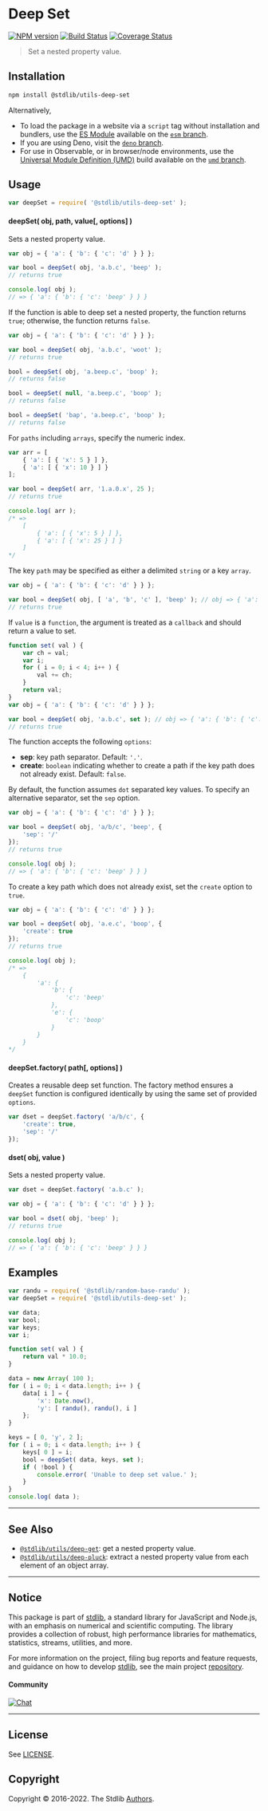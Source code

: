 <!--

@license Apache-2.0

Copyright (c) 2018 The Stdlib Authors.

Licensed under the Apache License, Version 2.0 (the "License");
you may not use this file except in compliance with the License.
You may obtain a copy of the License at

   http://www.apache.org/licenses/LICENSE-2.0

Unless required by applicable law or agreed to in writing, software
distributed under the License is distributed on an "AS IS" BASIS,
WITHOUT WARRANTIES OR CONDITIONS OF ANY KIND, either express or implied.
See the License for the specific language governing permissions and
limitations under the License.

-->

# Deep Set

[![NPM version][npm-image]][npm-url] [![Build Status][test-image]][test-url] [![Coverage Status][coverage-image]][coverage-url] <!-- [![dependencies][dependencies-image]][dependencies-url] -->

> Set a nested property value.

<section class="installation">

## Installation

```bash
npm install @stdlib/utils-deep-set
```

Alternatively,

-   To load the package in a website via a `script` tag without installation and bundlers, use the [ES Module][es-module] available on the [`esm` branch][esm-url].
-   If you are using Deno, visit the [`deno` branch][deno-url].
-   For use in Observable, or in browser/node environments, use the [Universal Module Definition (UMD)][umd] build available on the [`umd` branch][umd-url].

</section>

<section class="usage">

## Usage

```javascript
var deepSet = require( '@stdlib/utils-deep-set' );
```

#### deepSet( obj, path, value\[, options] )

Sets a nested property value.

<!-- eslint-disable object-curly-newline, object-curly-spacing -->

```javascript
var obj = { 'a': { 'b': { 'c': 'd' } } };

var bool = deepSet( obj, 'a.b.c', 'beep' );
// returns true

console.log( obj );
// => { 'a': { 'b': { 'c': 'beep' } } }
```

If the function is able to deep set a nested property, the function returns `true`; otherwise, the function returns `false`.

<!-- eslint-disable object-curly-newline, object-curly-spacing -->

```javascript
var obj = { 'a': { 'b': { 'c': 'd' } } };

var bool = deepSet( obj, 'a.b.c', 'woot' );
// returns true

bool = deepSet( obj, 'a.beep.c', 'boop' );
// returns false

bool = deepSet( null, 'a.beep.c', 'boop' );
// returns false

bool = deepSet( 'bap', 'a.beep.c', 'boop' );
// returns false
```

For `paths` including `arrays`, specify the numeric index.

<!-- eslint-disable object-curly-newline, object-curly-spacing -->

```javascript
var arr = [
    { 'a': [ { 'x': 5 } ] },
    { 'a': [ { 'x': 10 } ] }
];

var bool = deepSet( arr, '1.a.0.x', 25 );
// returns true

console.log( arr );
/* =>
    [
        { 'a': [ { 'x': 5 } ] },
        { 'a': [ { 'x': 25 } ] }
    ]
*/
```

The key `path` may be specified as either a delimited `string` or a key `array`.

<!-- eslint-disable object-curly-newline, object-curly-spacing -->

```javascript
var obj = { 'a': { 'b': { 'c': 'd' } } };

var bool = deepSet( obj, [ 'a', 'b', 'c' ], 'beep' ); // obj => { 'a': { 'b': { 'c': 'beep' } } }
// returns true
```

If `value` is a `function`, the argument is treated as a `callback` and should return a value to set.

<!-- eslint-disable object-curly-newline, object-curly-spacing -->

```javascript
function set( val ) {
    var ch = val;
    var i;
    for ( i = 0; i < 4; i++ ) {
        val += ch;
    }
    return val;
}
var obj = { 'a': { 'b': { 'c': 'd' } } };

var bool = deepSet( obj, 'a.b.c', set ); // obj => { 'a': { 'b': { 'c': 'ddddd' } } }
// returns true
```

The function accepts the following `options`:

-   **sep**: key path separator. Default: `'.'`.
-   **create**: `boolean` indicating whether to create a path if the key path does not already exist. Default: `false`.

By default, the function assumes `dot` separated key values. To specify an alternative separator, set the `sep` option.

<!-- eslint-disable object-curly-newline, object-curly-spacing -->

```javascript
var obj = { 'a': { 'b': { 'c': 'd' } } };

var bool = deepSet( obj, 'a/b/c', 'beep', {
    'sep': '/'
});
// returns true

console.log( obj );
// => { 'a': { 'b': { 'c': 'beep' } } }
```

To create a key path which does not already exist, set the `create` option to `true`.

<!-- eslint-disable object-curly-newline, object-curly-spacing -->

```javascript
var obj = { 'a': { 'b': { 'c': 'd' } } };

var bool = deepSet( obj, 'a.e.c', 'boop', {
    'create': true
});
// returns true

console.log( obj );
/* =>
    {
        'a': {
            'b': {
                'c': 'beep'
            },
            'e': {
                'c': 'boop'
            }
        }
    }
*/
```

#### deepSet.factory( path\[, options] )

Creates a reusable deep set function. The factory method ensures a `deepSet` function is configured identically by using the same set of provided `options`.

```javascript
var dset = deepSet.factory( 'a/b/c', {
    'create': true,
    'sep': '/'
});
```

#### dset( obj, value )

Sets a nested property value.

<!-- eslint-disable object-curly-newline, object-curly-spacing -->

```javascript
var dset = deepSet.factory( 'a.b.c' );

var obj = { 'a': { 'b': { 'c': 'd' } } };

var bool = dset( obj, 'beep' );
// returns true

console.log( obj );
// => { 'a': { 'b': { 'c': 'beep' } } }
```

</section>

<!-- /.usage -->

<section class="examples">

## Examples

<!-- eslint no-undef: "error" -->

```javascript
var randu = require( '@stdlib/random-base-randu' );
var deepSet = require( '@stdlib/utils-deep-set' );

var data;
var bool;
var keys;
var i;

function set( val ) {
    return val * 10.0;
}

data = new Array( 100 );
for ( i = 0; i < data.length; i++ ) {
    data[ i ] = {
        'x': Date.now(),
        'y': [ randu(), randu(), i ]
    };
}

keys = [ 0, 'y', 2 ];
for ( i = 0; i < data.length; i++ ) {
    keys[ 0 ] = i;
    bool = deepSet( data, keys, set );
    if ( !bool ) {
        console.error( 'Unable to deep set value.' );
    }
}
console.log( data );
```

</section>

<!-- /.examples -->

<!-- Section for related `stdlib` packages. Do not manually edit this section, as it is automatically populated. -->

<section class="related">

* * *

## See Also

-   <span class="package-name">[`@stdlib/utils/deep-get`][@stdlib/utils/deep-get]</span><span class="delimiter">: </span><span class="description">get a nested property value.</span>
-   <span class="package-name">[`@stdlib/utils/deep-pluck`][@stdlib/utils/deep-pluck]</span><span class="delimiter">: </span><span class="description">extract a nested property value from each element of an object array.</span>

</section>

<!-- /.related -->

<!-- Section for all links. Make sure to keep an empty line after the `section` element and another before the `/section` close. -->


<section class="main-repo" >

* * *

## Notice

This package is part of [stdlib][stdlib], a standard library for JavaScript and Node.js, with an emphasis on numerical and scientific computing. The library provides a collection of robust, high performance libraries for mathematics, statistics, streams, utilities, and more.

For more information on the project, filing bug reports and feature requests, and guidance on how to develop [stdlib][stdlib], see the main project [repository][stdlib].

#### Community

[![Chat][chat-image]][chat-url]

---

## License

See [LICENSE][stdlib-license].


## Copyright

Copyright &copy; 2016-2022. The Stdlib [Authors][stdlib-authors].

</section>

<!-- /.stdlib -->

<!-- Section for all links. Make sure to keep an empty line after the `section` element and another before the `/section` close. -->

<section class="links">

[npm-image]: http://img.shields.io/npm/v/@stdlib/utils-deep-set.svg
[npm-url]: https://npmjs.org/package/@stdlib/utils-deep-set

[test-image]: https://github.com/stdlib-js/utils-deep-set/actions/workflows/test.yml/badge.svg?branch=main
[test-url]: https://github.com/stdlib-js/utils-deep-set/actions/workflows/test.yml?query=branch:main

[coverage-image]: https://img.shields.io/codecov/c/github/stdlib-js/utils-deep-set/main.svg
[coverage-url]: https://codecov.io/github/stdlib-js/utils-deep-set?branch=main

<!--

[dependencies-image]: https://img.shields.io/david/stdlib-js/utils-deep-set.svg
[dependencies-url]: https://david-dm.org/stdlib-js/utils-deep-set/main

-->

[umd]: https://github.com/umdjs/umd
[es-module]: https://developer.mozilla.org/en-US/docs/Web/JavaScript/Guide/Modules

[deno-url]: https://github.com/stdlib-js/utils-deep-set/tree/deno
[umd-url]: https://github.com/stdlib-js/utils-deep-set/tree/umd
[esm-url]: https://github.com/stdlib-js/utils-deep-set/tree/esm

[chat-image]: https://img.shields.io/gitter/room/stdlib-js/stdlib.svg
[chat-url]: https://gitter.im/stdlib-js/stdlib/

[stdlib]: https://github.com/stdlib-js/stdlib

[stdlib-authors]: https://github.com/stdlib-js/stdlib/graphs/contributors

[stdlib-license]: https://raw.githubusercontent.com/stdlib-js/utils-deep-set/main/LICENSE

<!-- <related-links> -->

[@stdlib/utils/deep-get]: https://github.com/stdlib-js/utils-deep-get

[@stdlib/utils/deep-pluck]: https://github.com/stdlib-js/utils-deep-pluck

<!-- </related-links> -->

</section>

<!-- /.links -->
